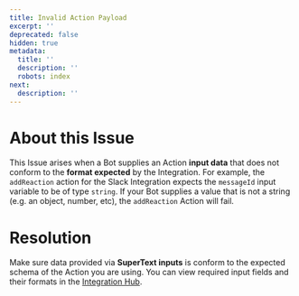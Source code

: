 ```yaml
---
title: Invalid Action Payload
excerpt: ''
deprecated: false
hidden: true
metadata:
  title: ''
  description: ''
  robots: index
next:
  description: ''
---
```

# About this Issue

This Issue arises when a Bot supplies an Action **input data** that does not conform to the **format expected** by the Integration. For example, the `addReaction` action for the Slack Integration expects the `messageId` input variable to be of type `string`. If your Bot supplies a value that is not a string (e.g. an object, number, etc), the `addReaction` Action will fail.

# Resolution

Make sure data provided via **SuperText inputs** is conform to the expected schema of the Action you are using. You can view required input fields and their formats in the [Integration Hub](https://app.botpress.dev/hub?_gl=1*1k0igll*_ga*NTIzNDQ0OTIwLjE3MTYzODQ4NzM.*_ga_HKHSWES9V9*MTcxNzY5NDgxMy41OS4xLjE3MTc3MDcwODUuMC4wLjA.).
